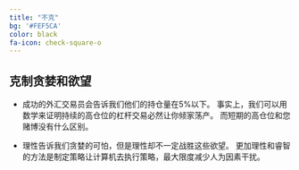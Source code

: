 ```yaml
---
title: "不克"
bg: '#FEF5CA'
color: black
fa-icon: check-square-o
---
```



## 克制贪婪和欲望

* 成功的外汇交易员会告诉我们他们的持仓量在5%以下。 事实上，我们可以用数学来证明持续的高仓位的杠杆交易必然让你倾家荡产。 而短期的高仓位和您赌博没有什么区别。

* 理性告诉我们贪婪的可怕，但是理性却不一定战胜这些欲望。 更加理性和睿智的方法是制定策略让计算机去执行策略，最大限度减少人为因素干扰。

